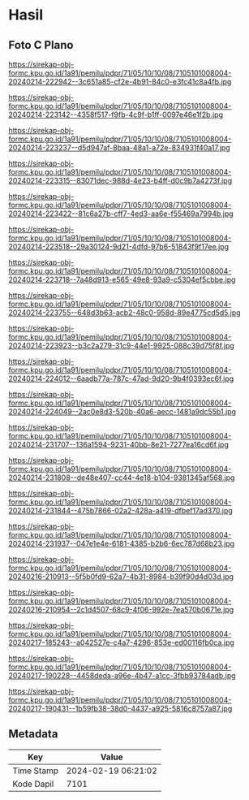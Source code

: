 # Hasil

## Foto C Plano

https://sirekap-obj-formc.kpu.go.id/1a91/pemilu/pdpr/71/05/10/10/08/7105101008004-20240214-222942--3c651a85-cf2e-4b91-84c0-e3fc41c8a4fb.jpg

https://sirekap-obj-formc.kpu.go.id/1a91/pemilu/pdpr/71/05/10/10/08/7105101008004-20240214-223142--4358f517-f9fb-4c9f-b1ff-0097e46e1f2b.jpg

https://sirekap-obj-formc.kpu.go.id/1a91/pemilu/pdpr/71/05/10/10/08/7105101008004-20240214-223237--d5d947af-8baa-48a1-a72e-834931f40a17.jpg

https://sirekap-obj-formc.kpu.go.id/1a91/pemilu/pdpr/71/05/10/10/08/7105101008004-20240214-223315--83071dec-988d-4e23-b4ff-d0c9b7a4273f.jpg

https://sirekap-obj-formc.kpu.go.id/1a91/pemilu/pdpr/71/05/10/10/08/7105101008004-20240214-223422--81c6a27b-cff7-4ed3-aa6e-f55469a7994b.jpg

https://sirekap-obj-formc.kpu.go.id/1a91/pemilu/pdpr/71/05/10/10/08/7105101008004-20240214-223518--29a30124-9d21-4dfd-97b6-51843f9f17ee.jpg

https://sirekap-obj-formc.kpu.go.id/1a91/pemilu/pdpr/71/05/10/10/08/7105101008004-20240214-223718--7a48d913-e565-49e8-93a9-c5304ef5cbbe.jpg

https://sirekap-obj-formc.kpu.go.id/1a91/pemilu/pdpr/71/05/10/10/08/7105101008004-20240214-223755--648d3b63-acb2-48c0-958d-89e4775cd5d5.jpg

https://sirekap-obj-formc.kpu.go.id/1a91/pemilu/pdpr/71/05/10/10/08/7105101008004-20240214-223923--b3c2a279-31c9-44e1-9925-088c39d75f8f.jpg

https://sirekap-obj-formc.kpu.go.id/1a91/pemilu/pdpr/71/05/10/10/08/7105101008004-20240214-224012--6aadb77a-787c-47ad-9d20-9b4f0393ec6f.jpg

https://sirekap-obj-formc.kpu.go.id/1a91/pemilu/pdpr/71/05/10/10/08/7105101008004-20240214-224049--2ac0e8d3-520b-40a6-aecc-1481a9dc55b1.jpg

https://sirekap-obj-formc.kpu.go.id/1a91/pemilu/pdpr/71/05/10/10/08/7105101008004-20240214-231707--136a1594-9231-40bb-8e21-7277ea16cd6f.jpg

https://sirekap-obj-formc.kpu.go.id/1a91/pemilu/pdpr/71/05/10/10/08/7105101008004-20240214-231808--de48e407-cc44-4e18-b104-9381345af568.jpg

https://sirekap-obj-formc.kpu.go.id/1a91/pemilu/pdpr/71/05/10/10/08/7105101008004-20240214-231844--475b7866-02a2-428a-a419-dfbef17ad370.jpg

https://sirekap-obj-formc.kpu.go.id/1a91/pemilu/pdpr/71/05/10/10/08/7105101008004-20240214-231937--047e1e4e-6181-4385-b2b6-6ec787d68b23.jpg

https://sirekap-obj-formc.kpu.go.id/1a91/pemilu/pdpr/71/05/10/10/08/7105101008004-20240216-210913--5f5b0fd9-62a7-4b31-8984-b39f90d4d03d.jpg

https://sirekap-obj-formc.kpu.go.id/1a91/pemilu/pdpr/71/05/10/10/08/7105101008004-20240216-210954--2c1d4507-68c9-4f06-992e-7ea570b0671e.jpg

https://sirekap-obj-formc.kpu.go.id/1a91/pemilu/pdpr/71/05/10/10/08/7105101008004-20240217-185243--a042527e-c4a7-4296-853e-ed00116fb0ca.jpg

https://sirekap-obj-formc.kpu.go.id/1a91/pemilu/pdpr/71/05/10/10/08/7105101008004-20240217-190228--4458deda-a96e-4b47-a1cc-3fbb93784adb.jpg

https://sirekap-obj-formc.kpu.go.id/1a91/pemilu/pdpr/71/05/10/10/08/7105101008004-20240217-190431--1b59fb38-38d0-4437-a925-5816c8757a87.jpg


## Metadata

| Key        | Value               |
| ---------- | ------------------- |
| Time Stamp | 2024-02-19 06:21:02 |
| Kode Dapil | 7101                |



